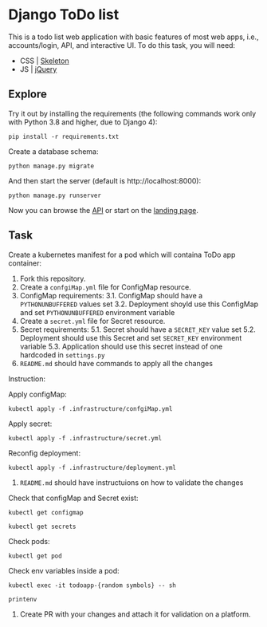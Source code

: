 # Django ToDo list

This is a todo list web application with basic features of most web apps, i.e., accounts/login, API, and interactive UI. To do this task, you will need:

- CSS | [Skeleton](http://getskeleton.com/)
- JS  | [jQuery](https://jquery.com/)

## Explore

Try it out by installing the requirements (the following commands work only with Python 3.8 and higher, due to Django 4):

```
pip install -r requirements.txt
```

Create a database schema:

```
python manage.py migrate
```

And then start the server (default is http://localhost:8000):

```
python manage.py runserver
```

Now you can browse the [API](http://localhost:8000/api/) or start on the [landing page](http://localhost:8000/).

## Task

Create a kubernetes manifest for a pod which will containa ToDo app container:

1. Fork this repository.
1. Create a `confgiMap.yml` file for ConfigMap resource.
1. ConfigMap requirements:
    3.1. ConfigMap should have a `PYTHONUNBUFFERED` values set
    3.2. Deployment shoyld use this ConfigMap and set `PYTHONUNBUFFERED` environment variable
1. Create a `secret.yml` file for Secret resource.
1. Secret requirements:
5.1. Secret should have a `SECRET_KEY` value set
5.2. Deployment should use this Secret and set `SECRET_KEY` environment variable
5.3. Application should use this secret instead of one hardcoded in `settings.py`
1. `README.md` should have commands to apply all the changes

Instruction:

Apply configMap:

```
kubectl apply -f .infrastructure/confgiMap.yml
```

Apply secret:

```
kubectl apply -f .infrastructure/secret.yml
```

Reconfig deployment:

```
kubectl apply -f .infrastructure/deployment.yml 
```

1. `README.md` should have instructuions on how to validate the changes

Check that configMap and Secret exist:

```
kubectl get configmap
```

```
kubectl get secrets
```

Check pods:

```
kubectl get pod
```

Check env variables inside a pod:

```
kubectl exec -it todoapp-{random symbols} -- sh  
```

```
printenv
```

1. Create PR with your changes and attach it for validation on a platform.
